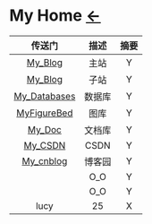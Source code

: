 # My Home  [←](index.md)

| 传送门 | 描述 | 摘要 |
|:---:|:---:|:---:|
| [My_Blog](https://ambroseren.github.io) | 主站 | Y |
| [My_Blog](https://ambroserencn.gitlab.io/ambroserencn/) | 子站 | Y |
| [My_Databases](https://ambroseren.github.io/test/) | 数据库 | Y |
| [MyFigureBed](https://cdn.jsdelivr.net/gh/AmbroseRen/Picture@master/) | 图库 | Y |
| [My_Doc](https://app.gitbook.com/@ambroserencn/s/ambroseren/) | 文档库 | Y |
| [My_CSDN](https://blog.csdn.net/Ambrose_Ren) | CSDN | Y |
| [My_cnblog](https://www.cnblogs.com/rensi/) | 博客园 | Y |
| []() | O_O | Y |
| []() | O_O | Y |
| lucy | 25 | X |
